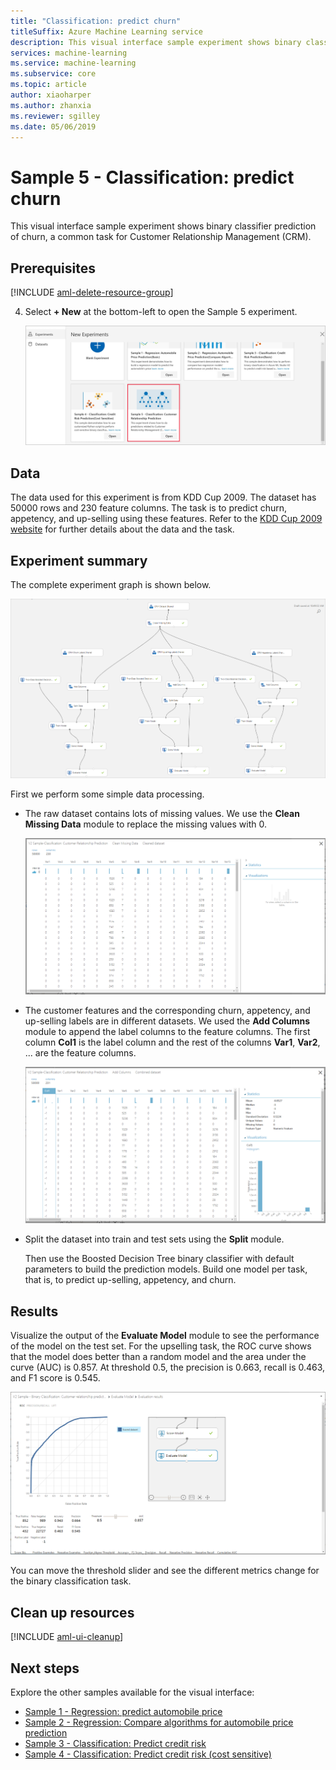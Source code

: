 ```yaml
---
title: "Classification: predict churn"
titleSuffix: Azure Machine Learning service
description: This visual interface sample experiment shows binary classifier prediction of churn, a common task for Customer Relationship Management (CRM).
services: machine-learning
ms.service: machine-learning
ms.subservice: core
ms.topic: article
author: xiaoharper
ms.author: zhanxia
ms.reviewer: sgilley
ms.date: 05/06/2019
---
```


# Sample 5 - Classification: predict churn

This visual interface sample experiment shows binary classifier prediction of churn, a common task for Customer Relationship Management (CRM).

## Prerequisites

[!INCLUDE [aml-delete-resource-group](../../../includes/aml-ui-prereq.md)]

4. Select **+ New** at the bottom-left to open the Sample 5 experiment.

    ![Open the experiment](media/sample-classification-predict-churn/open-sample5.png)

## Data

The data used for this experiment is from KDD Cup 2009. The dataset has 50000 rows and 230 feature columns. The task is to predict churn, appetency, and up-selling using these features. Refer to the [KDD Cup 2009 website](https://www.kdd.org/kdd-cup/view/kdd-cup-2009) for further details about the data and the task.

## Experiment summary

The complete experiment graph is shown below.

![experiment graph](./media/sample-classification-predict-churn/experiment-graph.png)

First we perform some simple data processing.

- The raw dataset contains lots of missing values. We use the **Clean Missing Data** module to replace the missing values with 0. 

    ![cleaned dataset](./media/sample-classification-predict-churn/cleaned-dataset.png)

- The customer features and the corresponding churn, appetency, and up-selling labels are in different datasets. We used the **Add Columns** module to append the label columns to the feature columns. The first column **Col1** is the label column and the rest of the columns **Var1**, **Var2**, ... are the feature columns. 
 
    ![added column dataset](./media/sample-classification-predict-churn/added-column1.png)

- Split the dataset into train and test sets using the **Split** module.


    Then use the Boosted Decision Tree binary classifier with default parameters to build the prediction models. Build one model per task, that is, to predict up-selling, appetency, and churn.

## Results

Visualize the output of the **Evaluate Model** module to see the performance of the model on the test set. For the upselling task, the ROC curve shows that the model does better than a random model and the area under the curve (AUC) is 0.857. At threshold 0.5, the precision is 0.663, recall is 0.463, and F1 score is 0.545.

![evaluate result](./media/sample-classification-predict-churn/evaluate-result.png)

 You can move the threshold slider and see the different metrics change for the binary classification task. 

## Clean up resources

[!INCLUDE [aml-ui-cleanup](../../../includes/aml-ui-cleanup.md)]

## Next steps

Explore the other samples available for the visual interface:

- [Sample 1 - Regression: predict automobile price](sample-regression-predict-automobile-price-basic.md)
- [Sample 2 - Regression: Compare algorithms for automobile price prediction](sample-regression-predict-automobile-price-compare-algorithms.md)
- [Sample 3 - Classification: Predict credit risk](sample-classification-predict-credit-risk-basic.md)
- [Sample 4 - Classification: Predict credit risk (cost sensitive)](sample-classification-predict-credit-risk-cost-sensitive.md)

